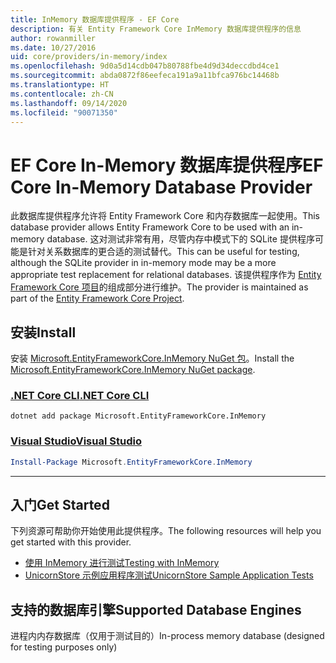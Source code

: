 ```yaml
---
title: InMemory 数据库提供程序 - EF Core
description: 有关 Entity Framework Core InMemory 数据库提供程序的信息
author: rowanmiller
ms.date: 10/27/2016
uid: core/providers/in-memory/index
ms.openlocfilehash: 9d0a5d14cdb047b80788fbe4d9d34deccdbd4ce1
ms.sourcegitcommit: abda0872f86eefeca191a9a11bfca976bc14468b
ms.translationtype: HT
ms.contentlocale: zh-CN
ms.lasthandoff: 09/14/2020
ms.locfileid: "90071350"
---
```

# <a name="ef-core-in-memory-database-provider"></a><span data-ttu-id="03403-103">EF Core In-Memory 数据库提供程序</span><span class="sxs-lookup"><span data-stu-id="03403-103">EF Core In-Memory Database Provider</span></span>

<span data-ttu-id="03403-104">此数据库提供程序允许将 Entity Framework Core 和内存数据库一起使用。</span><span class="sxs-lookup"><span data-stu-id="03403-104">This database provider allows Entity Framework Core to be used with an in-memory database.</span></span> <span data-ttu-id="03403-105">这对测试非常有用，尽管内存中模式下的 SQLite 提供程序可能是针对关系数据库的更合适的测试替代。</span><span class="sxs-lookup"><span data-stu-id="03403-105">This can be useful for testing, although the SQLite provider in in-memory mode may be a more appropriate test replacement for relational databases.</span></span> <span data-ttu-id="03403-106">该提供程序作为 [Entity Framework Core 项目](https://github.com/aspnet/EntityFrameworkCore)的组成部分进行维护。</span><span class="sxs-lookup"><span data-stu-id="03403-106">The provider is maintained as part of the [Entity Framework Core Project](https://github.com/aspnet/EntityFrameworkCore).</span></span>

## <a name="install"></a><span data-ttu-id="03403-107">安装</span><span class="sxs-lookup"><span data-stu-id="03403-107">Install</span></span>

<span data-ttu-id="03403-108">安装 [Microsoft.EntityFrameworkCore.InMemory NuGet 包](https://www.nuget.org/packages/Microsoft.EntityFrameworkCore.InMemory/)。</span><span class="sxs-lookup"><span data-stu-id="03403-108">Install the [Microsoft.EntityFrameworkCore.InMemory NuGet package](https://www.nuget.org/packages/Microsoft.EntityFrameworkCore.InMemory/).</span></span>

### <a name="net-core-cli"></a>[<span data-ttu-id="03403-109">.NET Core CLI</span><span class="sxs-lookup"><span data-stu-id="03403-109">.NET Core CLI</span></span>](#tab/dotnet-core-cli)

```dotnetcli
dotnet add package Microsoft.EntityFrameworkCore.InMemory
```

### <a name="visual-studio"></a>[<span data-ttu-id="03403-110">Visual Studio</span><span class="sxs-lookup"><span data-stu-id="03403-110">Visual Studio</span></span>](#tab/vs)

``` powershell
Install-Package Microsoft.EntityFrameworkCore.InMemory
```

***

## <a name="get-started"></a><span data-ttu-id="03403-111">入门</span><span class="sxs-lookup"><span data-stu-id="03403-111">Get Started</span></span>

<span data-ttu-id="03403-112">下列资源可帮助你开始使用此提供程序。</span><span class="sxs-lookup"><span data-stu-id="03403-112">The following resources will help you get started with this provider.</span></span>

* [<span data-ttu-id="03403-113">使用 InMemory 进行测试</span><span class="sxs-lookup"><span data-stu-id="03403-113">Testing with InMemory</span></span>](xref:core/miscellaneous/testing/in-memory)
* [<span data-ttu-id="03403-114">UnicornStore 示例应用程序测试</span><span class="sxs-lookup"><span data-stu-id="03403-114">UnicornStore Sample Application Tests</span></span>](https://github.com/rowanmiller/UnicornStore/blob/master/UnicornStore/src/UnicornStore.Tests/Controllers/ShippingControllerTests.cs)

## <a name="supported-database-engines"></a><span data-ttu-id="03403-115">支持的数据库引擎</span><span class="sxs-lookup"><span data-stu-id="03403-115">Supported Database Engines</span></span>

<span data-ttu-id="03403-116">进程内内存数据库（仅用于测试目的）</span><span class="sxs-lookup"><span data-stu-id="03403-116">In-process memory database (designed for testing purposes only)</span></span>
